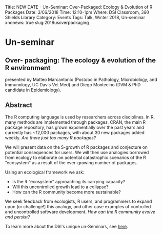 Title: NEW DATE - Un-Seminar: Over-Packaged: Ecology & Evolution of R Packages
Date: 3/06/2018
Time: 12:10-1pm
Where: DSI Classroom, 360 Shields Library
Category: Events
Tags: Talk, Winter 2018, Un-seminar
xnonews: true
slug:2018usoverpackaging

# Un-seminar
## Over- packaging: The ecology & evolution of the R environment
presented by Matteo Marcantonio (Postdoc in Pathology, Microbiology, and Immunology, UC Davis Vet Med) and Diego Montecino (DVM & PhD candidate in Epidemiology).

## Abstract
The R computing language is used by researchers across disciplines. In R, many methods are implemented through packages. CRAN, the main R package repository, has grown exponentially over the past years and currently has ~12,000 packages, with about 30 new packages added weekly. *_Are there just too many R packages?_*

We will present data on the S-growth of R packages and conjecture on potential consequences for users. We will then use analogies borrowed from ecology to elaborate on potential catastrophic scenarios of the R “ecosystem” as a result of the ever-growing number of packages.

Using an ecological framework we ask:

* Is the R “ecosystem” approaching its carrying capacity? 
* Will this uncontrolled growth lead to a collapse? 
* How can the R community become more sustainable?

We seek feedback from ecologists, R users, and programmers to expand upon (or challenge!) this analogy, and other case examples of controlled and uncontrolled software development. *_How can the R community evolve and persist?_*


To learn more about the DSI's unique un-Seminars, see [here](http://dsi.ucdavis.edu/unseminars.html).